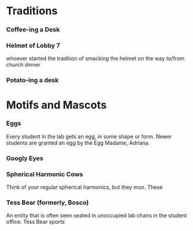 # Traditions
### Coffee-ing a Desk
### Helmet of Lobby 7
whoever started the tradition of smacking the helmet on the way to/from church dinner
### Potato-ing a desk

# Motifs and Mascots
### Eggs
Every student in the lab gets an egg, in some shape or form. Newer students are granted an egg by the Egg Madame, Adriana.
### Googly Eyes
### Spherical Harmonic Cows
Think of your regular spherical harmonics, but they moo. These 
### Tess Bear (formerly, Bosco)
An entity that is often seen seated in unoccupied lab chairs in the student office. Tess Bear sports 

